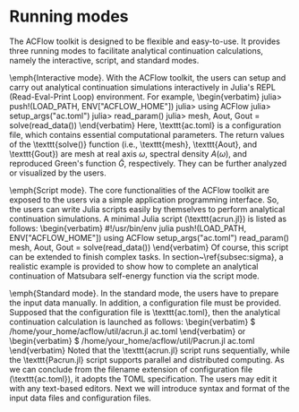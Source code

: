 # Running modes

The ACFlow toolkit is designed to be flexible and easy-to-use. It provides three running modes to facilitate analytical continuation calculations, namely the interactive, script, and standard modes.  

\emph{Interactive mode}. With the ACFlow toolkit, the users can setup and carry out analytical continuation simulations interactively in Julia's REPL (Read-Eval-Print Loop) environment. For example,
\begin{verbatim}
    julia> push!(LOAD_PATH, ENV["ACFLOW_HOME"])
    julia> using ACFlow
    julia> setup_args("ac.toml")
    julia> read_param()
    julia> mesh, Aout, Gout = solve(read_data())
\end{verbatim}
Here, \texttt{ac.toml} is a configuration file, which contains essential computational parameters. The return values of the \texttt{solve()} function (i.e., \texttt{mesh}, \texttt{Aout}, and \texttt{Gout}) are mesh at real axis $\omega$, spectral density $A(\omega)$, and reproduced Green's function $\tilde{G}$, respectively. They can be further analyzed or visualized by the users.  

\emph{Script mode}. The core functionalities of the ACFlow toolkit are exposed to the users via a simple application programming interface. So, the users can write Julia scripts easily by themselves to perform analytical continuation simulations. A minimal Julia script (\texttt{acrun.jl}) is listed as follows:
\begin{verbatim}
    #!/usr/bin/env julia
    push!(LOAD_PATH, ENV["ACFLOW_HOME"])
    using ACFlow
    setup_args("ac.toml")
    read_param()
    mesh, Aout, Gout = solve(read_data())
\end{verbatim}
Of course, this script can be extended to finish complex tasks. In section~\ref{subsec:sigma}, a realistic example is provided to show how to complete an analytical continuation of Matsubara self-energy function via the script mode.              

\emph{Standard mode}. In the standard mode, the users have to prepare the input data manually. In addition, a configuration file must be provided. Supposed that the configuration file is \texttt{ac.toml}, then the analytical continuation calculation is launched as follows:
\begin{verbatim}
    $ /home/your_home/acflow/util/acrun.jl ac.toml
\end{verbatim}
or
\begin{verbatim}
    $ /home/your_home/acflow/util/Pacrun.jl ac.toml
\end{verbatim}
Noted that the \texttt{acrun.jl} script runs sequentially, while the \texttt{Pacrun.jl} script supports parallel and distributed computing. As we can conclude from the filename extension of configuration file (\texttt{ac.toml}), it adopts the TOML specification. The users may edit it with any text-based editors. Next we will introduce syntax and format of the input data files and configuration files.